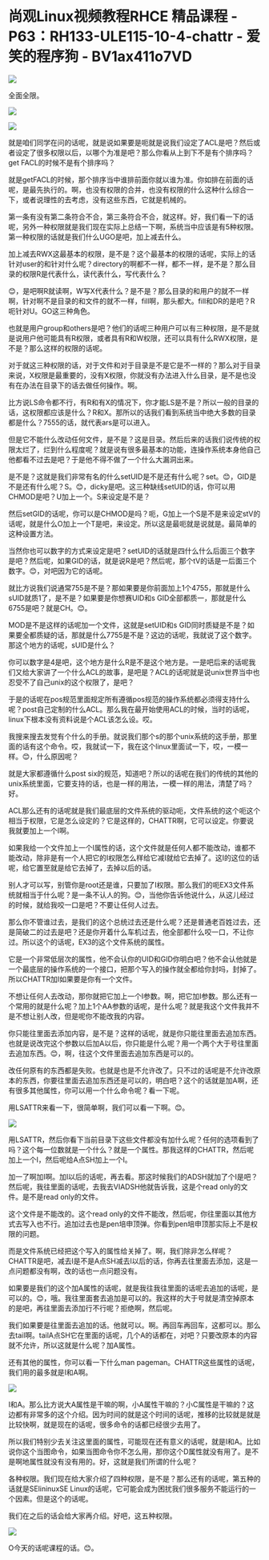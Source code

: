 # 尚观Linux视频教程RHCE 精品课程 - P63：RH133-ULE115-10-4-chattr - 爱笑的程序狗 - BV1ax411o7VD

![](img/d6c9957ecabc23e6463b44936eb5f908_0.png)

全面全限。

![](img/d6c9957ecabc23e6463b44936eb5f908_2.png)

![](img/d6c9957ecabc23e6463b44936eb5f908_3.png)

就是咱们同学在问的话呢，就是说如果要是呃就是说我们设定了ACL是吧？然后或者设定了很多权限以后，以哪个为准是吧？那么你看从上到下不是有个排序吗？get FACL的时候不是有个排序吗？

就是getFACL的时候，那个排序当中谁排前面你就以谁为准。你如排在前面的话呢，是最先执行的。啊，也没有权限的合并，也没有权限的什么这种什么综合一下，或者说理性的去考虑，没有这些东西，它就是机械的。

第一条有没有第二条符合不合，第三条符合不合，就这样。好，我们看一下的话呢，另外一种权限就是我们现在实际上总结一下啊，系统当中应该是有5种权限。第一种权限的话就是我们什么UGO是吧，加上减去什么。

加上减去RWX这最基本的权限，是不是？这个最基本的权限的话呢，实际上的话针对user的和针对什么呢？directory的啊都不一样，都不一样，是不是？那么目录的权限R是代表什么，读代表什么，写代表什么？

😊，是吧啊R就读啊，W写X代表什么？是不是？那么目录的和用户的就不一样啊，针对啊不是目录的和文件的就不一样，fill啊，那头都大。fill和DR的是吧？R呃针对U。GO这三种角色。

也就是用户group和others是吧？他们的话呢三种用户可以有三种权限，是不是就是说用户他可能具有R权限，或者具有R和W权限，还可以具有什么RWX权限，是不是？那么这样的权限的话呢。

对于就这三种权限的话，对于文件和对于目录是不是它是不一样的？那么对于目录来说，X权限是最重要的，没有X权限，你就没有办法进入什么目录，是不是也没有在办法在目录下的话去做任何操作。啊。

比方说LS命令都不行，有R和有X的情况下，你才能LS是不是？所以一般的目录的话，这权限都应该是什么？R和X。那所以的话我们看到系统当中绝大多数的目录都是什么？7555的话，就代表ars是可以进入。

但是它不能什么改动任何文件，是不是？这是目录。然后后来的话我们说传统的权限太烂了，烂到什么程度呢？就是说有很多最基本的功能，连操作系统本身他自己他都看不过去是吧？于是他不得不做了一个什么大漏洞出来。

是不是？这就是我们非常有名的什么setUID是不是还有什么呢？set。😊，GID是不是还有什么呢？S。😊，dicky是吧。这三种缺线setUID的话，你可以用CHMOD是吧？U加上一个。S来设定是不是？

然后setGID的话呢，你可以是CHMOD是吗？呃，G加上一个S是不是来设定stV的话呢，就是什么O加上一个T是吧，来设定。所以这是最呃就是说就是。最简单的这种设置方法。

当然你也可以数字的方式来设定是吧？setUID的话就是四什么什么后面三个数字是吧？然后呢，如果GID的话，就是说R是吧？然后呢，那个tV的话是一后面三个数字。😊，对吧因为它的话呢。

就比方说我们说通常755是不是？那如果要是你前面加上1个4755，那就是什么sUID就质1了，是不是？如果要是你想赛UID和s GID全部都质一，那就是什么6755是吧？就是CH。😊。

MOD是不是这样的话呢加一个文件，这就是setUID和s GID同时质疑是不是？如果要全都质疑的话，那就是什么7755是不是？这边的话呢，我就说了这个数字。那这个地方的话呢，sUID是什么？

你可以数字是4是吧，这个地方是什么R是不是这个地方是。一是吧后来的话呢我们又给大家讲了一个什么ACL的故事，是吧是？ACL的话呢就是说unix世界当中也忍受不了自己unix的这个权限了，是吧？

于是的话呢在pos规范里面规定所有遵循pos规范的操作系统都必须得支持什么呢？post自己定制的什么ACL。那么我在最开始使用ACL的时候，当时的话呢，linux下根本没有资料说是个ACL该怎么设。哎。

我搜来搜去发觉有个什么的手册。就说我们那个s的那个unix系统的这手册，那里面的话有这个命令。哎，我就试一下，我在这个linux里面试一下，哎，一模一样。😊，什么原因呢？

就是大家都遵循什么post six的规范，知道吧？所以的话呢在我们的传统的其他的unix系统里面，它要支持的话，也是一样的用法，一模一样的用法，清楚了吗？好。

ACL那么还有的话呢就是我们最底层的文件系统的驱动呃，文件系统的这个呃这个相当于权限，它是怎么设定的？它是这样的，CHATTR啊，它可以设定。你要说我就要加上一个I啊。

如果我给一个文件加上一个I属性的话，这个文件就是任何人都不能改动，谁都不能改动，除非是有一个人把它的I权限怎么样给它减I就给它去掉了。这I的这位的话呢，给它置至就是给它去掉了，去掉以后的话。

别人才可以写，别管你是root还是谁，只要加了I权限。那么我们的呃EX3文件系统就相当于什么呢？是一条不认人的狗。😊，当他你告诉他说什么，从这儿经过的时候，就给我咬一口是吧？不要让任何人过去。

那么你不管谁过去，是我们的这个总统过去还是什么呢？还是普通老百姓过去，还是简破二的过去是吧？还是你开着什么车机过去，他全部都什么咬一口，不让你过。所以这个的话呢，EX3的这个文件系统的属性。

它是一个非常低层次的属性，他不会认你的UID和GID你明白吧？他不会认他就是一个最底层的操作系统的一个接口，把那个写入的操作就全都给你封吗，封掉了。所以CHATTR加I如果要是你有一个文件。

不想让任何人去改动，那你就把它加上一个I参数。啊，把它加I参数。那么还有一个常用的就是什么呢？加上1个AA参数的话呢，是什么呢？就是我这个文件我并不是不想让别人改，但是呢你不能改我的内容。

你只能往里面去添加内容，是不是？这样的话呢，就是你只能往里面去追加东西。也就是说改完这个参数以后加A以后，你只能是什么呢？用一个两个大于号往里面去追加东西。😊，啊，往这个文件里面去追加东西是可以的。

改任何原有的东西都是失败。也就是也是不允许改了。只不过的话呢是不允许改原本的东西，你要往里面去追加东西还是可以的，明白吧？这个的话就是加A啊，还有很多其他属性，你可以用一个什么命令呢？看一下呢。

用LSATTR来看一下，很简单啊，我们可以看一下啊。😊。

![](img/d6c9957ecabc23e6463b44936eb5f908_5.png)

用LSATTR，然后你看下当前目录下这些文件都没有加什么呢？任何的选项看到了吗？这个每一位数就是一个什么？就是一个属性。那我这样的CHATTR，然后呢加上一个I，然后呢给A点SH加上一个I。

加一了啊加I啊。加I以后的话呢，再去看。那这时候我们的ADSH就加了个I是吧？然后呢，我往里面的话呢，去我去VIADSH他就告诉我，这是个read only的文件。是不是read only的文件。

这个文件是不能改的。这个read only的文件不能改，然后呢，你往里面以其他方式去写入也不行。追加过去也是pen培申顶弹。你看到pen培申顶那实际上不是权限的问题。

而是文件系统已经把这个写入的属性给关掉了。啊，我们除非怎么样呢？CHATTR是吧，减去I是不是A点SH减去I以后的话，你再去往里面去添加，这是一点问题都没有啊，改的话也一点问题没有。

如果要是我们的这个加A属性的话呢，就是我往我往里面的话呢去追加的话呢，是可以的。😊，哦。我往里面套去追加是可以的。我这样的大于号就是清空掉原本的是吧，再往里面去添加行不行呢？拒绝啊，然后呢。

我们如果要是往里面去追加的话。他就可以。啊。再回车再回车，这都可以。那么去tail啊。tailA点SH它在里面的话呢，几个A的话都在，对吧？只要改原本的内容就不允许，所以这就是什么呢？加A属性。

还有其他的属性，你可以看一下什么man pageman。CHATTR这些属性的话呢，我们用的最多就是I和A啊。



![](img/d6c9957ecabc23e6463b44936eb5f908_7.png)

I和A。那么比方说大A属性是干嘛的啊，小A属性干嘛的？小C属性是干嘛的？这边都有非常多的这个介绍。因为时间的就是这个时间的话呢，推移的比较就是就是比较快啊，就是现在的话呢，很多命令的话都已经很少去用了。

所以我们特别少去关注这里面的属性，可能现在还有意义的话呢，就是I和A。比如说你这个当图命令，如果当图命令你不怎么用，那你这个D属性就没有用了。是不是啊地属性就没有没有用的。好，这就是我们所谓的什么呢？

各种权限。我们现在给大家介绍了四种权限，是不是？那么还有的话呢，第五种的话就是SElininuxSE Linux的话呢，它可能会成为困扰我们很多服务不能运行的一个因素。但是这个的话呢。

我们在之后的话会给大家再介绍。好吧，这五种权限。

![](img/d6c9957ecabc23e6463b44936eb5f908_9.png)

O今天的话呢课程的话。😊。
